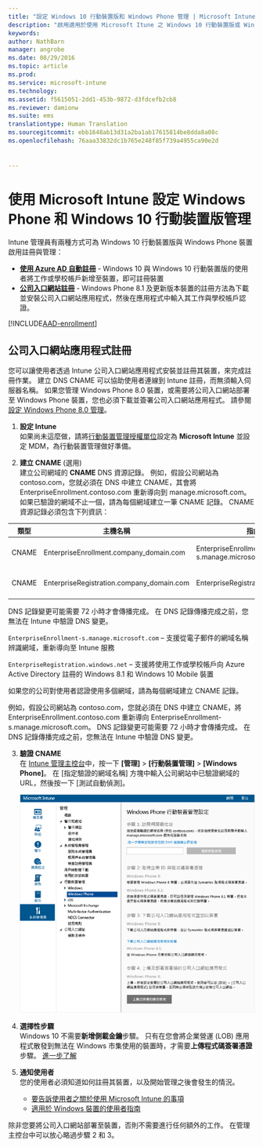 ```yaml
---
title: "設定 Windows 10 行動裝置版和 Windows Phone 管理 | Microsoft Intune"
description: "啟用適用於使用 Microsoft Itune 之 Windows 10 行動裝置版或 Windows Phone 裝置的行動裝置管理 (MDM)。"
keywords: 
author: NathBarn
manager: angrobe
ms.date: 08/29/2016
ms.topic: article
ms.prod: 
ms.service: microsoft-intune
ms.technology: 
ms.assetid: f5615051-2dd1-453b-9872-d3fdcefb2cb8
ms.reviewer: damionw
ms.suite: ems
translationtype: Human Translation
ms.sourcegitcommit: ebb1648ab13d31a2ba1ab17615814be8dda8a08c
ms.openlocfilehash: 76aaa33832dc1b765e248f85f739a4955ca90e2d


---
```



# 使用 Microsoft Intune 設定 Windows Phone 和 Windows 10 行動裝置版管理

Intune 管理員有兩種方式可為 Windows 10 行動裝置版與 Windows Phone 裝置啟用註冊與管理：

- **[使用 Azure AD 自動註冊](#azure-active-directory-enrollment)** - Windows 10 與 Windows 10 行動裝置版的使用者將工作或學校帳戶新增至裝置，即可註冊裝置
- **[公司入口網站註冊](#company-portal-app-enrollment)** - Windows Phone 8.1 及更新版本裝置的註冊方法為下載並安裝公司入口網站應用程式，然後在應用程式中輸入其工作與學校帳戶認證。


[!INCLUDE[AAD-enrollment](../includes/win10-automatic-enrollment-aad.md)]

## 公司入口網站應用程式註冊
您可以讓使用者透過 Intune 公司入口網站應用程式安裝並註冊其裝置，來完成註冊作業。 建立 DNS CNAME 可以協助使用者連線到 Intune 註冊，而無須輸入伺服器名稱。 如果您管理 Windows Phone 8.0 裝置，或需要將公司入口網站部署至 Windows Phone 裝置，您也必須下載並簽署公司入口網站應用程式。 請參閱[設定 Windows Phone 8.0 管理](set-up-windows-phone-8.0-management-with-microsoft-intune.md)。

1.  **設定 Intune**<br>如果尚未這麼做，請將[行動裝置管理授權單位](get-ready-to-enroll-devices-in-microsoft-intune.md#set-mobile-device-management-authority)設定為 **Microsoft Intune** 並設定 MDM，為行動裝置管理做好準備。

2.  **建立 CNAME** (選用)<br>建立公司網域的 **CNAME** DNS 資源記錄。 例如，假設公司網站為 contoso.com，您就必須在 DNS 中建立 CNAME，其會將 EnterpriseEnrollment.contoso.com 重新導向到 manage.microsoft.com。 如果已驗證的網域不止一個，請為每個網域建立一筆 CNAME 記錄。 CNAME 資源記錄必須包含下列資訊：

  |類型|主機名稱|指向|TTL|
  |--------|-------------|-------------|-------|
  |CNAME|EnterpriseEnrollment.company_domain.com|EnterpriseEnrollment-s.manage.microsoft.com |1 小時|
  |CNAME|EnterpriseRegistration.company_domain.com|EnterpriseRegistration.windows.net|1 小時|
  DNS 記錄變更可能需要 72 小時才會傳播完成。 在 DNS 記錄傳播完成之前，您無法在 Intune 中驗證 DNS 變更。

  `EnterpriseEnrollment-s.manage.microsoft.com` – 支援從電子郵件的網域名稱辨識網域，重新導向至 Intune 服務

  `EnterpriseRegistration.windows.net` – 支援將使用工作或學校帳戶向 Azure Active Directory 註冊的 Windows 8.1 和 Windows 10 Mobile 裝置

  如果您的公司對使用者認證使用多個網域，請為每個網域建立 CNAME 記錄。

  例如，假設公司網站為 contoso.com，您就必須在 DNS 中建立 CNAME，將 EnterpriseEnrollment.contoso.com 重新導向 EnterpriseEnrollment-s.manage.microsoft.com。 DNS 記錄變更可能需要 72 小時才會傳播完成。 在 DNS 記錄傳播完成之前，您無法在 Intune 中驗證 DNS 變更。

3.  **驗證 CNAME**<br>在 [Intune 管理主控台](http://manage.microsoft.com)中，按一下 **[管理]** &gt; **[行動裝置管理]** &gt; **[Windows Phone]**。 在 [指定驗證的網域名稱] 方塊中輸入公司網站中已驗證網域的 URL，然後按一下 [測試自動偵測]。

    ![設定 Windows 的行動裝置管理對話方塊](../media/windows-phone-enrollment.png)

4.  **選擇性步驟**<br>Windows 10 不需要**新增側載金鑰**步驟。 只有在您會將企業營運 (LOB) 應用程式散發到無法在 Windows 市集使用的裝置時，才需要**上傳程式碼簽署憑證**步驟。 [進一步了解](set-up-windows-phone-8.0-management-with-microsoft-intune.md)

5.  **通知使用者**<br>您的使用者必須知道如何註冊其裝置，以及開始管理之後會發生的情況。
    - [要告訴使用者之關於使用 Microsoft Intune 的事項](what-to-tell-your-end-users-about-using-microsoft-intune.md)
    - [適用於 Windows 裝置的使用者指南](../enduser/using-your-windows-device-with-intune.md)

除非您要將公司入口網站部署至裝置，否則不需要進行任何額外的工作。  在管理主控台中可以放心略過步驟 2 和 3。



<!--HONumber=Aug16_HO5-->


